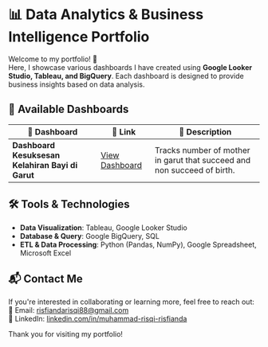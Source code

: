 # 📊 Data Analytics & Business Intelligence Portfolio

Welcome to my portfolio! 🎯  
Here, I showcase various dashboards I have created using **Google Looker Studio, Tableau, and BigQuery**. Each dashboard is designed to provide business insights based on data analysis.

## 🚀 Available Dashboards

| 📌 Dashboard | 🔗 Link | 📖 Description |
|-------------|--------|-------------|
| **Dashboard Kesuksesan Kelahiran Bayi di Garut** | [View Dashboard](https://public.tableau.com/app/profile/muhammad.risqi.risfianda/viz/DashboardKesuksesanKelahiranBayidiGarut/Dashboard1) | Tracks number of mother in garut that succeed and non succeed of birth. |

## 🛠️ Tools & Technologies
- **Data Visualization**: Tableau, Google Looker Studio
- **Database & Query**: Google BigQuery, SQL
- **ETL & Data Processing**: Python (Pandas, NumPy), Google Spreadsheet, Microsoft Excel

## 📬 Contact Me
If you're interested in collaborating or learning more, feel free to reach out:  
📧 Email: [risfiandarisqi88@gmail.com](mailto:risfiandarisqi88@gmail.com)  
🔗 LinkedIn: [linkedin.com/in/muhammad-risqi-risfianda](https://linkedin.com/in/muhammad-risqi-risfianda)  

Thank you for visiting my portfolio! 
